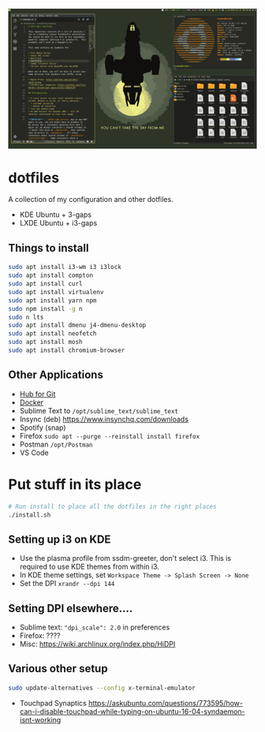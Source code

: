 ![screenshot](screenshots/dirty.png)

# dotfiles

A collection of my configuration and other dotfiles.

* KDE Ubuntu + 3-gaps
* LXDE Ubuntu + i3-gaps

## Things to install

```bash
sudo apt install i3-wm i3 i3lock
sudo apt install compton
sudo apt install curl
sudo apt install virtualenv
sudo apt install yarn npm
sudo npm install -g n
sudo n lts
sudo apt install dmenu j4-dmenu-desktop
sudo apt install neofetch
sudo apt install mosh
sudo apt install chromium-browser
```

## Other Applications

* [Hub for Git](https://github.com/github/hub/releases)
* [Docker](https://docs.docker.com/install/linux/docker-ce/ubuntu/)
* Sublime Text to `/opt/sublime_text/sublime_text`
* Insync (deb) https://www.insynchq.com/downloads
* Spotify (snap)
* Firefox `sudo apt --purge --reinstall install firefox`
* Postman `/opt/Postman`
* VS Code

# Put stuff in its place

```bash
# Run install to place all the dotfiles in the right places
./install.sh
```

## Setting up i3 on KDE

* Use the plasma profile from ssdm-greeter, don't select i3.  This is required to use KDE themes from within i3.
* In KDE theme settings, set `Workspace Theme -> Splash Screen -> None`
* Set the DPI `xrandr --dpi 144`

## Setting DPI elsewhere....

* Sublime text: `"dpi_scale": 2.0` in preferences
* Firefox: ????
* Misc: https://wiki.archlinux.org/index.php/HiDPI

## Various other setup

```bash
sudo update-alternatives --config x-terminal-emulator
```

* Touchpad Synaptics https://askubuntu.com/questions/773595/how-can-i-disable-touchpad-while-typing-on-ubuntu-16-04-syndaemon-isnt-working
